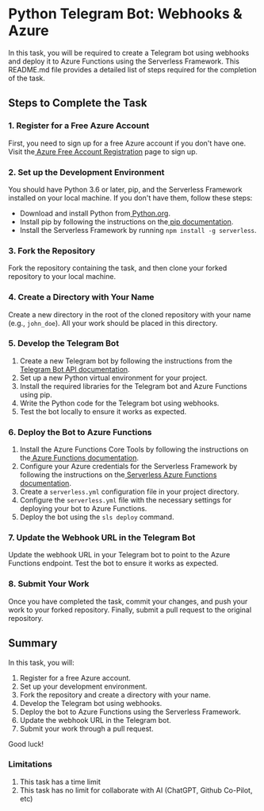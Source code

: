# **Python Telegram Bot: Webhooks & Azure**

In this task, you will be required to create a Telegram bot using webhooks and deploy it to Azure Functions using the Serverless Framework. This README.md file provides a detailed list of steps required for the completion of the task.


## **Steps to Complete the Task**


### **1. Register for a Free Azure Account**

First, you need to sign up for a free Azure account if you don't have one. Visit the[ Azure Free Account Registration](https://azure.microsoft.com/en-us/free/) page to sign up.


### **2. Set up the Development Environment**

You should have Python 3.6 or later, pip, and the Serverless Framework installed on your local machine. If you don't have them, follow these steps:



* Download and install Python from[ Python.org](https://www.python.org/downloads/).
* Install pip by following the instructions on the[ pip documentation](https://pip.pypa.io/en/stable/installation/).
* Install the Serverless Framework by running `npm install -g serverless`.


### **3. Fork the Repository**

Fork the repository containing the task, and then clone your forked repository to your local machine.


### **4. Create a Directory with Your Name**

Create a new directory in the root of the cloned repository with your name (e.g., `john_doe`). All your work should be placed in this directory.


### **5. Develop the Telegram Bot**



1. Create a new Telegram bot by following the instructions from the[ Telegram Bot API documentation](https://core.telegram.org/bots#6-botfather).
2. Set up a new Python virtual environment for your project.
3. Install the required libraries for the Telegram bot and Azure Functions using pip.
4. Write the Python code for the Telegram bot using webhooks.
5. Test the bot locally to ensure it works as expected.


### **6. Deploy the Bot to Azure Functions**



1. Install the Azure Functions Core Tools by following the instructions on the[ Azure Functions documentation](https://docs.microsoft.com/en-us/azure/azure-functions/functions-run-local?tabs=linux%2Ccsharp%2Cbash#v2).
2. Configure your Azure credentials for the Serverless Framework by following the instructions on the[ Serverless Azure Functions documentation](https://www.serverless.com/framework/docs/providers/azure/guide/credentials/).
3. Create a `serverless.yml` configuration file in your project directory.
4. Configure the `serverless.yml` file with the necessary settings for deploying your bot to Azure Functions.
5. Deploy the bot using the `sls deploy` command.


### **7. Update the Webhook URL in the Telegram Bot**

Update the webhook URL in your Telegram bot to point to the Azure Functions endpoint. Test the bot to ensure it works as expected.


### **8. Submit Your Work**

Once you have completed the task, commit your changes, and push your work to your forked repository. Finally, submit a pull request to the original repository.


## **Summary**

In this task, you will:



1. Register for a free Azure account.
2. Set up your development environment.
3. Fork the repository and create a directory with your name.
4. Develop the Telegram bot using webhooks.
5. Deploy the bot to Azure Functions using the Serverless Framework.
6. Update the webhook URL in the Telegram bot.
7. Submit your work through a pull request.

Good luck!


### Limitations



1. This task has a time limit
2. This task has no limit for collaborate with AI (ChatGPT, Github Co-Pilot, etc)
